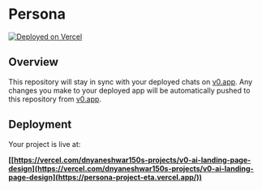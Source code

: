 # Persona 


[![Deployed on Vercel](https://img.shields.io/badge/Deployed%20on-Vercel-black?style=for-the-badge&logo=vercel)](https://vercel.com/dnyaneshwar150s-projects/v0-ai-landing-page-design)

## Overview

This repository will stay in sync with your deployed chats on [v0.app](https://v0.app).
Any changes you make to your deployed app will be automatically pushed to this repository from [v0.app](https://v0.app).

## Deployment

Your project is live at:

**[[https://vercel.com/dnyaneshwar150s-projects/v0-ai-landing-page-design](https://vercel.com/dnyaneshwar150s-projects/v0-ai-landing-page-design](https://persona-project-eta.vercel.app/))**

